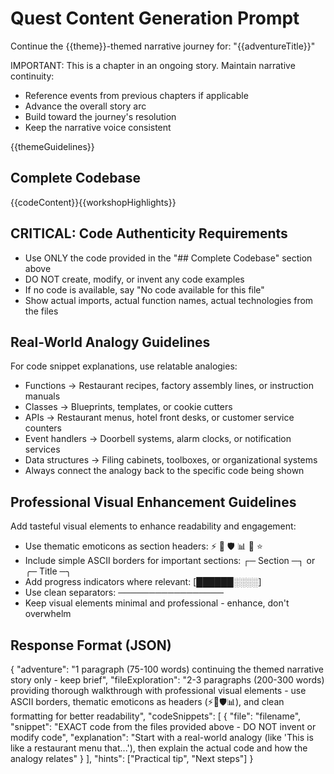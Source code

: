 # Quest Content Generation Prompt

Continue the {{theme}}-themed narrative journey for: "{{adventureTitle}}"

IMPORTANT: This is a chapter in an ongoing story. Maintain narrative continuity:
- Reference events from previous chapters if applicable
- Advance the overall story arc
- Build toward the journey's resolution
- Keep the narrative voice consistent

{{themeGuidelines}}

## Complete Codebase
{{codeContent}}{{workshopHighlights}}

## CRITICAL: Code Authenticity Requirements
- Use ONLY the code provided in the "## Complete Codebase" section above
- DO NOT create, modify, or invent any code examples
- If no code is available, say "No code available for this file"
- Show actual imports, actual function names, actual technologies from the files

## Real-World Analogy Guidelines
For code snippet explanations, use relatable analogies:
- Functions → Restaurant recipes, factory assembly lines, or instruction manuals
- Classes → Blueprints, templates, or cookie cutters
- APIs → Restaurant menus, hotel front desks, or customer service counters
- Event handlers → Doorbell systems, alarm clocks, or notification services
- Data structures → Filing cabinets, toolboxes, or organizational systems
- Always connect the analogy back to the specific code being shown

## Professional Visual Enhancement Guidelines
Add tasteful visual elements to enhance readability and engagement:
- Use thematic emoticons as section headers: ⚡ 🔗 🛡️ 📊 🎯 ⭐
- Include simple ASCII borders for important sections: ┌─ Section ─┐ or ╭─ Title ─╮
- Add progress indicators where relevant: [██████░░░░] 
- Use clean separators: ─────────────────
- Keep visual elements minimal and professional - enhance, don't overwhelm

## Response Format (JSON)
{
  "adventure": "1 paragraph (75-100 words) continuing the themed narrative story only - keep brief",
  "fileExploration": "2-3 paragraphs (200-300 words) providing thorough walkthrough with professional visual elements - use ASCII borders, thematic emoticons as headers (⚡🔗🛡️📊), and clean formatting for better readability",
  "codeSnippets": [
    {
      "file": "filename",
      "snippet": "EXACT code from the files provided above - DO NOT invent or modify code",
      "explanation": "Start with a real-world analogy (like 'This is like a restaurant menu that...'), then explain the actual code and how the analogy relates"
    }
  ],
  "hints": ["Practical tip", "Next steps"]
}